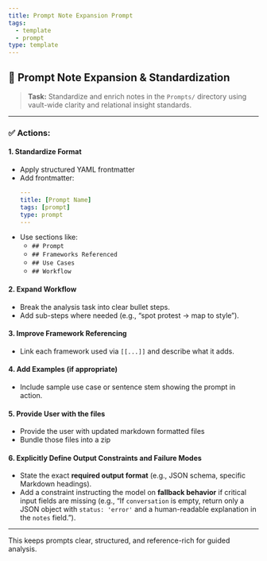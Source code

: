 ```yaml
---
title: Prompt Note Expansion Prompt
tags:
  - template
  - prompt
type: template
---
```


<!-- @format -->

## 🎯 Prompt Note Expansion & Standardization

> **Task:** Standardize and enrich notes in the `Prompts/` directory using vault-wide
> clarity and relational insight standards.

---

### ✅ Actions:

#### 1. Standardize Format

- Apply structured YAML frontmatter
- Add frontmatter:
  ```yaml
  ---
  title: [Prompt Name]
  tags: [prompt]
  type: prompt
  ---
  ```
- Use sections like:
  - `## Prompt`
  - `## Frameworks Referenced`
  - `## Use Cases`
  - `## Workflow`

#### 2. Expand Workflow

- Break the analysis task into clear bullet steps.
- Add sub-steps where needed (e.g., “spot protest → map to style”).

#### 3. Improve Framework Referencing

- Link each framework used via `[[...]]` and describe what it adds.

#### 4. Add Examples (if appropriate)

- Include sample use case or sentence stem showing the prompt in action.

#### 5. Provide User with the files

- Provide the user with updated markdown formatted files
- Bundle those files into a zip

#### 6. Explicitly Define Output Constraints and Failure Modes

- State the exact **required output format** (e.g., JSON schema, specific Markdown
  headings).
- Add a constraint instructing the model on **fallback behavior** if critical input
  fields are missing (e.g., “If `conversation` is empty, return only a JSON object with
  `status: 'error'` and a human-readable explanation in the `notes` field.”).

---

This keeps prompts clear, structured, and reference-rich for guided analysis.
